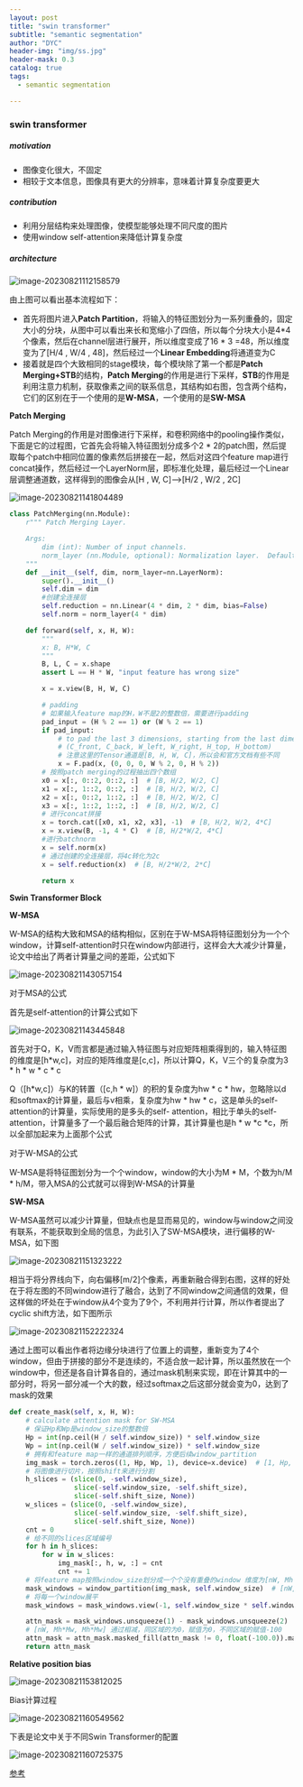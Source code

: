 ```yaml
---
layout: post
title: "swin transformer"
subtitle: "semantic segmentation"
author: "DYC"
header-img: "img/ss.jpg"
header-mask: 0.3
catalog: true
tags:
  - semantic segmentation

---
```


### swin transformer

##### motivation

- 图像变化很大，不固定
- 相较于文本信息，图像具有更大的分辨率，意味着计算复杂度要更大

##### contribution

- 利用分层结构来处理图像，使模型能够处理不同尺度的图片
- 使用window self-attention来降低计算复杂度

##### architecture

![image-20230821112158579](https://cdn.jsdelivr.net/gh/ddyycc123/imageloader@main/image-20230821112158579.png)

由上图可以看出基本流程如下：

- 首先将图片进入**Patch Partition**，将输入的特征图划分为一系列重叠的，固定大小的分块，从图中可以看出来长和宽缩小了四倍，所以每个分块大小是4*4个像素，然后在channel层进行展开，所以维度变成了16 * 3 =48，所以维度变为了[H/4 , W/4 , 48]，然后经过一个**Linear Embedding**将通道变为C
- 接着就是四个大致相同的stage模块，每个模块除了第一个都是**Patch Merging+STB**的结构，**Patch Merging**的作用是进行下采样，**STB**的作用是利用注意力机制，获取像素之间的联系信息，其结构如右图，包含两个结构，它们的区别在于一个使用的是**W-MSA**，一个使用的是**SW-MSA**

**Patch Merging**

Patch Merging的作用是对图像进行下采样，和卷积网络中的pooling操作类似，下面是它的过程图，它首先会将输入特征图划分成多个2 * 2的patch图，然后提取每个patch中相同位置的像素然后拼接在一起，然后对这四个feature map进行concat操作，然后经过一个LayerNorm层，即标准化处理，最后经过一个Linear层调整通道数，这样得到的图像会从[H , W, C]——>[H/2 , W/2 , 2C]

![image-20230821141804489](https://cdn.jsdelivr.net/gh/ddyycc123/imageloader@main/image-20230821141804489.png)

```python
class PatchMerging(nn.Module):
    r""" Patch Merging Layer.

    Args:
        dim (int): Number of input channels.
        norm_layer (nn.Module, optional): Normalization layer.  Default: nn.LayerNorm
    """
    def __init__(self, dim, norm_layer=nn.LayerNorm):
        super().__init__()
        self.dim = dim
        #创建全连接层
        self.reduction = nn.Linear(4 * dim, 2 * dim, bias=False)
        self.norm = norm_layer(4 * dim)

    def forward(self, x, H, W):
        """
        x: B, H*W, C
        """
        B, L, C = x.shape
        assert L == H * W, "input feature has wrong size"

        x = x.view(B, H, W, C)

        # padding
        # 如果输入feature map的H，W不是2的整数倍，需要进行padding
        pad_input = (H % 2 == 1) or (W % 2 == 1)
        if pad_input:
            # to pad the last 3 dimensions, starting from the last dimension and moving forward.
            # (C_front, C_back, W_left, W_right, H_top, H_bottom)
            # 注意这里的Tensor通道是[B, H, W, C]，所以会和官方文档有些不同
            x = F.pad(x, (0, 0, 0, W % 2, 0, H % 2))
        # 按照patch merging的过程抽出四个数组
        x0 = x[:, 0::2, 0::2, :]  # [B, H/2, W/2, C]
        x1 = x[:, 1::2, 0::2, :]  # [B, H/2, W/2, C]
        x2 = x[:, 0::2, 1::2, :]  # [B, H/2, W/2, C]
        x3 = x[:, 1::2, 1::2, :]  # [B, H/2, W/2, C]
        # 进行concat拼接
        x = torch.cat([x0, x1, x2, x3], -1)  # [B, H/2, W/2, 4*C]
        x = x.view(B, -1, 4 * C)  # [B, H/2*W/2, 4*C]
        #进行batchnorm
        x = self.norm(x)
        # 通过创建的全连接层，将4c转化为2c
        x = self.reduction(x)  # [B, H/2*W/2, 2*C]

        return x
```

**Swin Transformer Block**

**W-MSA**

W-MSA的结构大致和MSA的结构相似，区别在于W-MSA将特征图划分为一个个window，计算self-attention时只在window内部进行，这样会大大减少计算量，论文中给出了两者计算量之间的差距，公式如下

![image-20230821143057154](https://cdn.jsdelivr.net/gh/ddyycc123/imageloader@main/image-20230821143057154.png)

对于MSA的公式

首先是self-attention的计算公式如下

![image-20230821143445848](https://cdn.jsdelivr.net/gh/ddyycc123/imageloader@main/image-20230821143445848.png)

首先对于Q，K，V而言都是通过输入特征图与对应矩阵相乘得到的，输入特征图的维度是[h*w,c]，对应的矩阵维度是[c,c]，所以计算Q，K，V三个的复杂度为3 * h * w * c * c

Q（[h*w,c]）与K的转置（[c,h * w]）的积的复杂度为hw * c * hw，忽略除以d和softmax的计算量，最后与v相乘，复杂度为hw * hw * c，这是单头的self-attention的计算量，实际使用的是多头的self- attention，相比于单头的self-attention，计算量多了一个最后融合矩阵的计算，其计算量也是h * w *c *c，所以全部加起来为上面那个公式

对于W-MSA的公式

W-MSA是将特征图划分为一个个window，window的大小为M * M，个数为h/M * h/M，带入MSA的公式就可以得到W-MSA的计算量

**SW-MSA**

W-MSA虽然可以减少计算量，但缺点也是显而易见的，window与window之间没有联系，不能获取到全局的信息，为此引入了SW-MSA模块，进行偏移的W-MSA，如下图

![image-20230821151323222](https://cdn.jsdelivr.net/gh/ddyycc123/imageloader@main/image-20230821151323222.png)

相当于将分界线向下，向右偏移[m/2]个像素，再重新融合得到右图，这样的好处在于将左图的不同window进行了融合，达到了不同window之间通信的效果，但这样做的坏处在于window从4个变为了9个，不利用并行计算，所以作者提出了cyclic shift方法，如下图所示

![image-20230821152222324](https://cdn.jsdelivr.net/gh/ddyycc123/imageloader@main/image-20230821152222324.png)

通过上图可以看出作者将边缘分块进行了位置上的调整，重新变为了4个window，但由于拼接的部分不是连续的，不适合放一起计算，所以虽然放在一个window中，但还是各自计算各自的，通过mask机制来实现，即在计算其中的一部分时，将另一部分减一个大的数，经过softmax之后这部分就会变为0，达到了mask的效果

```python
def create_mask(self, x, H, W):
    # calculate attention mask for SW-MSA
    # 保证Hp和Wp是window_size的整数倍
    Hp = int(np.ceil(H / self.window_size)) * self.window_size
    Wp = int(np.ceil(W / self.window_size)) * self.window_size
    # 拥有和feature map一样的通道排列顺序，方便后续window_partition
    img_mask = torch.zeros((1, Hp, Wp, 1), device=x.device)  # [1, Hp, Wp, 1]
    # 将图像进行切片，按照shift来进行分割
    h_slices = (slice(0, -self.window_size),
                slice(-self.window_size, -self.shift_size),
                slice(-self.shift_size, None))
    w_slices = (slice(0, -self.window_size),
                slice(-self.window_size, -self.shift_size),
                slice(-self.shift_size, None))
    cnt = 0
    # 给不同的slices区域编号
    for h in h_slices:
        for w in w_slices:
            img_mask[:, h, w, :] = cnt
            cnt += 1
    # 将feature map按照window_size划分成一个个没有重叠的window 维度为[nW, Mh, Mw, 1]
    mask_windows = window_partition(img_mask, self.window_size)  # [nW, Mh, Mw, 1]
    # 将每一个window展平 
    mask_windows = mask_windows.view(-1, self.window_size * self.window_size)  # [nW, Mh*Mw]

    attn_mask = mask_windows.unsqueeze(1) - mask_windows.unsqueeze(2)  # [nW, 1, Mh*Mw] - [nW, Mh*Mw, 1]
    # [nW, Mh*Mw, Mh*Mw] 通过相减，同区域的为0，赋值为0，不同区域的赋值-100
    attn_mask = attn_mask.masked_fill(attn_mask != 0, float(-100.0)).masked_fill(attn_mask == 0, float(0.0))
    return attn_mask
```

**Relative position bias**

![image-20230821153812025](https://cdn.jsdelivr.net/gh/ddyycc123/imageloader@main/image-20230821153812025.png)

Bias计算过程

![image-20230821160549562](https://cdn.jsdelivr.net/gh/ddyycc123/imageloader@main/image-20230821160549562.png)

下表是论文中关于不同Swin Transformer的配置

![image-20230821160725375](https://cdn.jsdelivr.net/gh/ddyycc123/imageloader@main/image-20230821160725375.png)

[参考](https://blog.csdn.net/qq_37541097/article/details/121119988)







